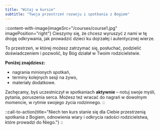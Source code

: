 ```yaml
---
title: "Witaj w kursie"
subtitle: "Twoja przestrzeń rozwoju i spotkania z Bogiem"
---
```


::content-with-image{imageSrc="/courses/course1.jpg" imagePosition="right"}
Cieszymy się, że chcesz wyruszyć z nami w tę drogę odkrywania, jak prowadzić dzieci ku dojrzałej i autentycznej wierze.

To przestrzeń, w której możesz zatrzymać się, posłuchać, podzielić doświadczeniem i pozwolić, by Bóg działał w Twoim rodzicielstwie.

**Poniżej znajdziesz:**

- nagrania minionych spotkań,
- terminy kolejnych sesji na żywo,
- materiały dodatkowe.

Zachęcamy, byś uczestniczył w spotkaniach **aktywnie** – notuj swoje myśli, pytania, poruszenia serca. Możesz też wracać do nagrań w dowolnym momencie, w rytmie swojego życia rodzinnego.
::

::call-to-action{title="Niech ten kurs stanie się dla Ciebie przestrzenią spotkania z Bogiem, odnowienia wiary i odkrycia radości rodzicielstwa, które prowadzi do Niego."}
::
